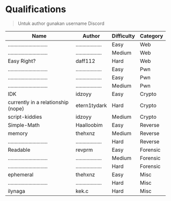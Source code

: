 # Qualifications

> Untuk author gunakan username Discord

| Name                          | Author              | Difficulty | Category |
| ----------------------------- | ------------------- | ---------- | -------- |
| ............................. | ................... | Easy       | Web      |
| ............................. | ................... | Medium     | Web      |
| Easy Right?                   | daff112             | Hard       | Web      |
| ............................. | ................... | Easy       | Pwn      |
| ............................. | ................... | Easy       | Pwn      |
| ............................. | ................... | Medium     | Pwn      |
| IDK                           | idzoyy              | Easy       | Crypto   |
| currently in a relationship (nope) | etern1tydark   | Hard       | Crypto   |
| script-kiddies                | idzoyy              | Medium     | Crypto   |
| Simple-Math                   | Haalloobim          | Easy       | Reverse  |
| memory                        | thehxnz             | Medium     | Reverse  |
| ............................. | ................... | Hard       | Reverse  |
| Readable                      | revprm              | Easy       | Forensic |
| ............................. | ................... | Medium     | Forensic |
| ............................. | ................... | Hard       | Forensic |
| ephemeral                     | thehxnz             | Easy       | Misc     |
| ............................. | ................... | Hard       | Misc     |
| ilynaga                       | kek.c               | Hard       | Misc     |
